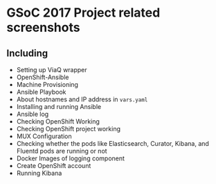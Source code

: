 # GSoC 2017 Project related screenshots

## Including

   - Setting up ViaQ wrapper 
   - OpenShift-Ansible
   - Machine Provisioning 
   - Ansible Playbook
   - About hostnames and IP address in `vars.yaml`
   - Installing and running Ansible
   - Ansible log
   - Checking OpenShift Working
   - Checking OpenShift project working
   - MUX Configuration
   - Checking whether the pods like Elasticsearch, Curator, Kibana, and Fluentd pods are running or not
   - Docker Images of logging component
   - Create OpenShift account
   - Running Kibana
